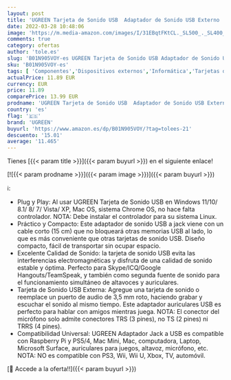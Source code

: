 ```yaml
---
layout: post
title: 'UGREEN Tarjeta de Sonido USB  Adaptador de Sonido USB Externo  Adaptador Jack 3.5mm a USB  Plug y Play Adaptador Auriculares USB Compatible con PS5  PS4  Mac  Raspberry pi 3  Altavoces  Amplificador'
date: 2022-03-28 10:48:06
image: 'https://m.media-amazon.com/images/I/31EBqtFKtCL._SL500_._SL400_.jpg'
comments: true
category: ofertas
author: 'tole.es'
slug: 'B01N905VOY-es UGREEN Tarjeta de Sonido USB Adaptador de Sonido USB...'
sku: 'B01N905VOY-es'
tags: [ 'Componentes','Dispositivos externos','Informática','Tarjetas de sonido externas','ps4','ps5','ugreen', ]
actualPrice: 11.89 EUR
currency: EUR
price: 11.89
comparePrice: 13.99 EUR
prodname: 'UGREEN Tarjeta de Sonido USB  Adaptador de Sonido USB Externo  Adaptador Jack 3.5mm a USB  Plug y Play Adaptador Auriculares USB Compatible con PS5  PS4  Mac  Raspberry pi 3  Altavoces  Amplificador'
country: 'es'
flag: '🇪🇸'
brand: 'UGREEN'
buyurl: 'https://www.amazon.es/dp/B01N905VOY/?tag=tolees-21'
descuento: '15.01'
average: '11.465'
---
```


Tienes [{{< param title >}}]({{< param buyurl >}}) en el siguiente enlace!

[![{{< param prodname >}}]({{< param image >}})]({{< param buyurl >}})

ℹ️:

- Plug y Play: Al usar UGREEN Tarjeta de Sonido USB en Windows 11/10/ 8.1/ 8/ 7/ Vista/ XP, Mac OS, sistema Chrome OS, no hace falta controlador. NOTA: Debe instalar el controlador para su sistema Linux.
- Práctico y Compacto: Este adaptador de sonido USB a jack viene con un cable corto (15 cm) que no bloqueará otras memorias USB al lado, lo que es más conveniente que otras tarjetas de sonido USB. Diseño compacto, fácil de transportar sin ocupar espacio.
- Excelente Calidad de Sonido: la tarjeta de sonido USB evita las interferencias electromagnéticas y disfruta de una calidad de sonido estable y óptima. Perfecto para Skype/ICQ/Google Hangouts/TeamSpeak, y también como segunda fuente de sonido para el funcionamiento simultáneo de altavoces y auriculares.
- Tarjeta de Sonido USB Externa: Agregue una tarjeta de sonido o reemplace un puerto de audio de 3,5 mm roto, haciendo grabar y escuchar el sonido al mismo tiempo. Este adaptador auriculares USB es perfecto para hablar con amigos mientras juega. NOTA: El conector del micrófono solo admite conectores TRS (3 pines), no TS (2 pines) ni TRRS (4 pines).
- Compatibilidad Universal: UGREEN Adaptador Jack a USB es compatible con Raspberry Pi y PS5/4, Mac Mini, Mac, computadora, Laptop, Microsoft Surface, auriculares para juegos, altavoz, micrófono, etc. NOTA: NO es compatible con PS3, Wii, Wii U, Xbox, TV, automóvil.

[🛒 Accede a la oferta!!]({{< param buyurl >}})
